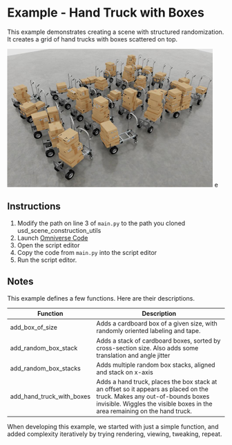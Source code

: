 # Example - Hand Truck with Boxes

This example demonstrates creating a scene with structured randomization.
It creates a grid of hand trucks with boxes scattered on top.

<img src="landing_graphic.jpg" height="320"/>
e

## Instructions

1. Modify the path on line 3 of ``main.py`` to the path you cloned usd_scene_construction_utils
2. Launch [Omniverse Code](https://developer.nvidia.com/omniverse/code-app)
3. Open the script editor
4. Copy the code from ``main.py`` into the script editor
5. Run the script editor.

## Notes

This example defines a few functions.  Here are their descriptions.

| Function | Description |
|---|---|
| add_box_of_size | Adds a cardboard box of a given size, with randomly oriented labeling and tape. |
| add_random_box_stack | Adds a stack of cardboard boxes, sorted by cross-section size. Also adds some translation and angle jitter |
| add_random_box_stacks | Adds multiple random box stacks, aligned and stack on x-axis |
| add_hand_truck_with_boxes | Adds a hand truck, places the box stack at an offset so it appears as placed on the truck.  Makes any out-of-bounds boxes invisible. Wiggles the visible boxes in the area remaining on the hand truck. |

When developing this example, we started with just a simple function, and added complexity
iteratively by trying rendering, viewing, tweaking, repeat.

